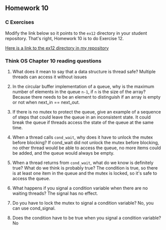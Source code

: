 ## Homework 10

### C Exercises

Modify the link below so it points to the `ex12` directory in your
student repository.  That's right, Homework 10 is to do Exercise 12.

[Here is a link to the ex12 directory in my repository](https://github.com/iblancett/ExercisesInC/tree/master/exercises/ex12)

### Think OS Chapter 10 reading questions

1) What does it mean to say that a data structure is thread safe? Multiple threads can access it without issues

2) In the circular buffer implementation of a queue, why is the maximum number of elements in the queue `n-1`,
if `n` is the size of the array? Because there needs to be an element to distinguish if an array is empty or not when next_in == next_out.

3) If there is no mutex to protect the queue, give an example of a sequence of steps that could leave
the queue in an inconsistent state.  It could break the queue if threads access the state of the queue at the same time.

4) When a thread calls `cond_wait`, why does it have to unlock the mutex before blocking? If cond_wait did not unlock the
mutex before blocking, no other thread would be able to access the queue,
no more items could be added, and the queue would always be empty.

5) When a thread returns from `cond_wait`, what do we know is definitely true?  What do we think is probably true?  The condition
is true, so there is at least one item in the queue and the mutex is locked, so it's safe to access the queue.

6) What happens if you signal a condition variable when there are no waiting threads?  The signal has no effect.

7) Do you have to lock the mutex to signal a condition variable?  No, you can use cond_signal.

8) Does the condition have to be true when you signal a condition variable? No

